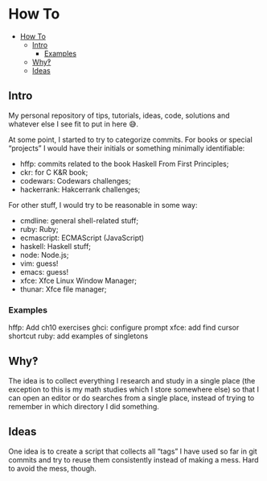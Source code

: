 # How To

- [How To](#how-to)
  - [Intro](#intro)
    - [Examples](#examples)
  - [Why‽](#why)
  - [Ideas](#ideas)

## Intro

My personal repository of tips, tutorials, ideas, code, solutions and whatever else I see fit to put in here 😅.

At some point, I started to try to categorize commits. For books or special “projects” I would have their initials or something minimally identifiable:

- hffp: commits related to the book Haskell From First Principles;
- ckr: for C K&R book;
- codewars: Codewars challenges;
- hackerrank: Hakcerrank challenges;

For other stuff, I would try to be reasonable in some way:
- cmdline: general shell-related stuff;
- ruby: Ruby;
- ecmascript: ECMAScript (JavaScript)
- haskell: Haskell stuff;
- node: Node.js;
- vim: guess!
- emacs: guess!
- xfce: Xfce Linux Window Manager;
- thunar: Xfce file manager;

### Examples

hffp: Add ch10 exercises
ghci: configure prompt
xfce: add find cursor shortcut
ruby: add examples of singletons

## Why‽

The idea is to collect everything I research and study in a single place (the exception to this is my math studies which I store somewhere else) so that I can open an editor or do searches from a single place, instead of trying to remember in which directory I did something.

## Ideas

One idea is to create a script that collects all “tags” I have used so far in git commits and try to reuse them consistently instead of making a mess. Hard to avoid the mess, though.



